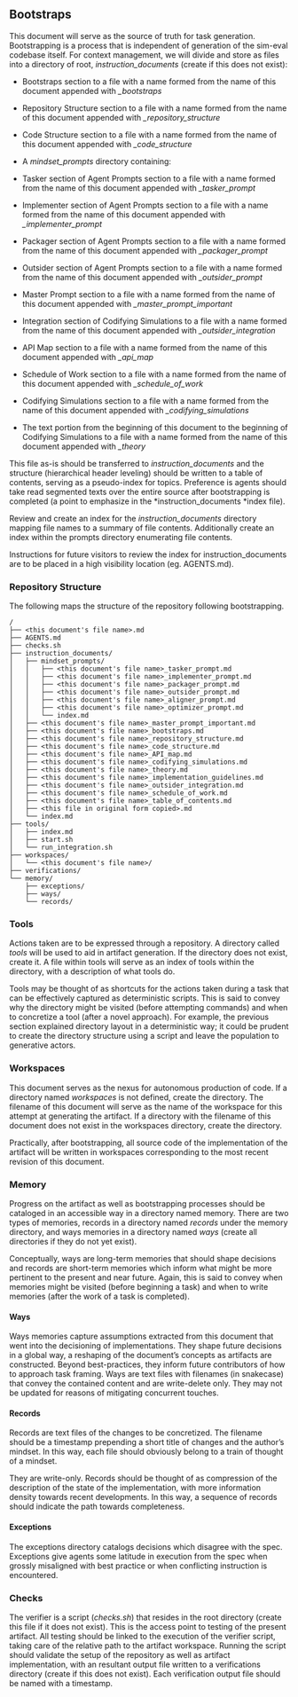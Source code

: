 ## Bootstraps

This document will serve as the source of truth for task generation. Bootstrapping is a process that is independent of generation of the sim-eval codebase itself. For context management, we will divide and store as files into a directory of root, *instruction_documents* (create if this does not exist):

- Bootstraps section to a file with a name formed from the name of this document appended with *_bootstraps*

- Repository Structure section to a file with a name formed from the name of this document appended with *_repository_structure*

- Code Structure section to a file with a name formed from the name of this document appended with *_code_structure*

- A *mindset_prompts* directory containing:

- Tasker section of Agent Prompts section to a file with a name formed from the name of this document appended with *_tasker_prompt*

- Implementer section of Agent Prompts section to a file with a name formed from the name of this document appended with *_implementer_prompt*

- Packager section of Agent Prompts section to a file with a name formed from the name of this document appended with *_packager_prompt*

- Outsider section of Agent Prompts section to a file with a name formed from the name of this document appended with *_outsider_prompt*

- Master Prompt section to a file with a name formed from the name of this document appended with *_master_prompt_important*

- Integration section of Codifying Simulations to a file with a name formed from the name of this document appended with *_outsider_integration*

- API Map section to a file with a name formed from the name of this document appended with *_api_map*

- Schedule of Work section to a file with a name formed from the name of this document appended with *_schedule_of_work*

- Codifying Simulations section to a file with a name formed from the name of this document appended with *_codifying_simulations*

- The text portion from the beginning of this document to the beginning of Codifying Simulations to a file with a name formed from the name of this document appended with *_theory*

This file as-is should be transferred to *instruction_documents* and the structure (hierarchical header leveling) should be written to a table of contents, serving as a pseudo-index for topics. Preference is agents should take read segmented texts over the entire source after bootstrapping is completed (a point to emphasize in the *instruction_documents *index file).

Review and create an index for the *instruction_documents* directory mapping file names to a summary of file contents. Additionally create an index within the prompts directory enumerating file contents.

Instructions for future visitors to review the index for instruction_documents are to be placed in a high visibility location (eg. AGENTS.md).

### Repository Structure

The following maps the structure of the repository following bootstrapping.

```
/
├── <this document's file name>.md
├── AGENTS.md
├── checks.sh
├── instruction_documents/
│   ├── mindset_prompts/
│   │   ├── <this document's file name>_tasker_prompt.md
│   │   ├── <this document's file name>_implementer_prompt.md
│   │   ├── <this document's file name>_packager_prompt.md
│   │   ├── <this document's file name>_outsider_prompt.md
│   │   ├── <this document's file name>_aligner_prompt.md
│   │   ├── <this document's file name>_optimizer_prompt.md
│   │   └── index.md
│   ├── <this document's file name>_master_prompt_important.md
│   ├── <this document's file name>_bootstraps.md
│   ├── <this document's file name>_repository_structure.md
│   ├── <this document's file name>_code_structure.md
│   ├── <this document's file name>_API_map.md
│   ├── <this document's file name>_codifying_simulations.md
│   ├── <this document's file name>_theory.md
│   ├── <this document's file name>_implementation_guidelines.md
│   ├── <this document's file name>_outsider_integration.md
│   ├── <this document's file name>_schedule_of_work.md
│   ├── <this document's file name>_table_of_contents.md
│   ├── <this file in original form copied>.md
│   └── index.md
├── tools/
│   ├── index.md
│   ├── start.sh
│   └── run_integration.sh
├── workspaces/
│   └── <this document's file name>/
├── verifications/
└── memory/
    ├── exceptions/
    ├── ways/
    └── records/
```
### Tools

Actions taken are to be expressed through a repository. A directory called *tools* will be used to aid in artifact generation. If the directory does not exist, create it. A file within tools will serve as an index of tools within the directory, with a description of what tools do.

Tools may be thought of as shortcuts for the actions taken during a task that can be effectively captured as deterministic scripts. This is said to convey why the directory might be visited (before attempting commands) and when to concretize a tool (after a novel approach). For example, the previous section explained directory layout in a deterministic way; it could be prudent to create the directory structure using a script and leave the population to generative actors.

### Workspaces

This document serves as the nexus for autonomous production of code. If a directory named *workspaces* is not defined, create the directory. The filename of this document will serve as the name of the workspace for this attempt at generating the artifact. If a directory with the filename of this document does not exist in the workspaces directory, create the directory.

Practically, after bootstrapping, all source code of the implementation of the artifact will be written in workspaces corresponding to the most recent revision of this document.

### Memory

Progress on the artifact as well as bootstrapping processes should be cataloged in an accessible way in a directory named memory. There are two types of memories, records in a directory named *records* under the memory directory, and ways memories in a directory named *ways* (create all directories if they do not yet exist).

Conceptually, ways are long-term memories that should shape decisions and records are short-term memories which inform what might be more pertinent to the present and near future. Again, this is said to convey when memories might be visited (before beginning a task) and when to write memories (after the work of a task is completed).

#### Ways

Ways memories capture assumptions extracted from this document that went into the decisioning of implementations. They shape future decisions in a global way, a reshaping of the document’s concepts as artifacts are constructed. Beyond best-practices, they inform future contributors of how to approach task framing. Ways are text files with filenames (in snakecase) that convey the contained content and are write-delete only. They may not be updated for reasons of mitigating concurrent touches.

#### Records

Records are text files of the changes to be concretized. The filename should be a timestamp prepending a short title of changes and the author’s mindset. In this way, each file should obviously belong to a train of thought of a mindset.

They are write-only. Records should be thought of as compression of the description of the state of the implementation, with more information density towards recent developments. In this way, a sequence of records should indicate the path towards completeness.

#### Exceptions

The exceptions directory catalogs decisions which disagree with the spec. Exceptions give agents some latitude in execution from the spec when grossly misaligned with best practice or when conflicting instruction is encountered.

### Checks

The verifier is a script (*checks.sh*) that resides in the root directory (create this file if it does not exist). This is the access point to testing of the present artifact. All testing should be linked to the execution of the verifier script, taking care of the relative path to the artifact workspace. Running the script should validate the setup of the repository as well as artifact implementation, with an resultant output file written to a verifications directory (create if this does not exist). Each verification output file should be named with a timestamp.
